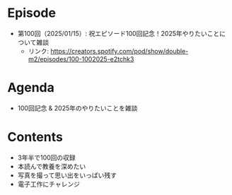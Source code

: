# Episode

- 第100回（2025/01/15）: 祝エピソード100回記念！2025年やりたいことについて雑談
  - リンク: https://creators.spotify.com/pod/show/double-m2/episodes/100-1002025-e2tchk3

# Agenda

- 100回記念 & 2025年のやりたいことを雑談

# Contents

- 3年半で100回の収録
- 本読んで教養を深めたい
- 写真を撮って思い出をいっぱい残す
- 電子工作にチャレンジ
